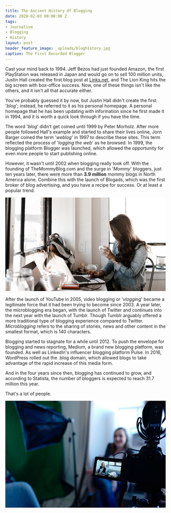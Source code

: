 ```yaml
---
title: The Ancient History Of Blogging
date: 2020-02-03 00:00:00 Z
tags:
- Journalism
- Blogging
- History
layout: post
header_feature_image: _uploads/bloghistory.jpg
caption: The First Recorded Blogger
---
```


Cast your mind back to 1994. Jeff Bezos had just founded Amazon, the first PlayStation was released in Japan and would go on to sell 100 million units, Justin Hall created the first blog post at [Links.net](http://www.links.net/vita/), and The Lion King hits the big screen with box-office success. Now, one of these things isn't like the others, and it isn't all that accurate either.

You've probably guessed it by now, but Justin Hall didn't create the first '*blog*'; instead, he referred to it as his personal homepage. A personal homepage that he has been updating with information since he first made it in 1994, and it is worth a quick look through if you have the time.

The word '*blog*' didn't get coined until 1999 by Peter Morholz. After more people followed Hall's example and started to share their lives online, Jorn Barger coined the term '*weblog*' in 1997 to describe these sites. This term reflected the process of '*logging the web*' as he browsed. In 1999, the blogging platform Blogger was launched, which allowed the opportunity for even more people to start publishing online.

However, it wasn't until 2002 when blogging really took off. With the founding of TheMommyBlog.com and the surge in '*Mommy*' bloggers, just ten years later, there were more than **3.9 million** mommy blogs in North America alone. Combine this with the launch of Blogads, which was the first broker of blog advertising, and you have a recipe for success. Or at least a popular trend.

[![The Mommy Blogger ](/_uploads/blogger)](/_uploads/blogger)

After the launch of YouTube in 2005, video blogging or '*vlogging*' became a legitimate force that it had been trying to become since 2003.  A year later, the microblogging era began, with the launch of Twitter and continues into the next year with the launch of Tumblr. Though Tumblr arguably offered a more traditional type of blogging experience compared to Twitter. *Microblogging* refers to the sharing of stories, news and other content in the smallest format, which is 140 characters.

Blogging started to stagnate for a while until 2012. To push the envelope for blogging and news reporting, Medium, a brand new blogging platform, was founded. As well as LinkedIn's influencer blogging platform Pulse. In 2016, WordPress rolled out the .blog domain, which allowed blogs to take advantage of the rapid increase of this media form.

And in the four years since then, blogging has continued to grow, and according to Statista, the number of bloggers is expected to reach 31.7 million this year.

That's a lot of people.

[![Vlogging Setup](/_uploads/Vlogger.jpg)](/_uploads/Vlogger.jpg)
